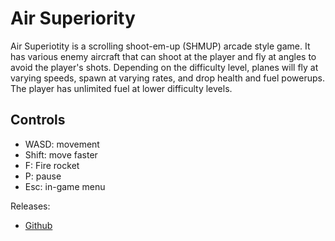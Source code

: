 # Air Superiority

Air Superiotity is a scrolling shoot-em-up (SHMUP) arcade style game.
It has various enemy aircraft that can shoot at the player and fly at angles to avoid the player's shots.  Depending on the difficulty level, planes will fly at varying speeds, spawn at varying rates, and drop health and fuel powerups.  The player has unlimited fuel at lower difficulty levels.

## Controls
* WASD: movement
* Shift: move faster
* F: Fire rocket
* P: pause
* Esc: in-game menu

Releases:
* [Github](https://github.com/leoblions/AirSuperiority/releases)



